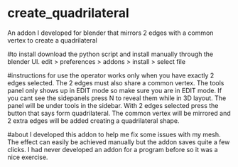 # create_quadrilateral
An addon I developed for blender that mirrors 2 edges with a common vertex to create a quadrilateral

#to install
download the python script and install manually through the blender UI.
edit > preferences > addons > install > select file

#instructions for use
the operator works only when you have exactly 2 edges selected.
The 2 edges must also share a common vertex.
The tools panel only shows up in EDIT mode so make sure you are in EDIT mode.
If you cant see the sidepanels press N to reveal them while in 3D layout.
The panel will be under tools in the sidebar.
With 2 edges selected press the button that says form quadrilateral.
The common vertex will be mirrored and 2 extra edges will be added creating a quadrilateral shape.

#about
I developed this addon to help me fix some issues with my mesh.
The effect can easily be achieved manually but the addon saves quite a few clicks.
I had never developed an addon for a program before so it was a nice exercise.
